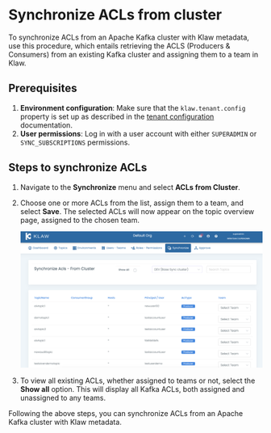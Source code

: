 # Synchronize ACLs from cluster

To synchronize ACLs from an Apache Kafka cluster with Klaw metadata, use
this procedure, which entails retrieving the ACLS (Producers &
Consumers) from an existing Kafka cluster and assigning them to a team
in Klaw.

## Prerequisites

1. **Environment configuration**: Make sure that the `klaw.tenant.config` property is set up as described in
   the [tenant configuration](tenant-config.md) documentation.
2. **User permissions**: Log in with a user account with either `SUPERADMIN` or `SYNC_SUBSCRIPTIONS` permissions.

## Steps to synchronize ACLs

1. Navigate to the **Synchronize** menu and select **ACLs from Cluster**.
2. Choose one or more ACLs from the list, assign them to a team, and select **Save**. The selected ACLs
   will now appear on the topic overview page, assigned to the chosen team.

   ![image](../../../static/images/sync/SyncAclsFromCluster.png)

3. To view all existing ACLs, whether assigned to teams or not, select the **Show all** option. This will display all
   Kafka ACLs, both assigned and unassigned to any teams.

Following the above steps, you can synchronize ACLs from an Apache Kafka cluster with Klaw metadata.
